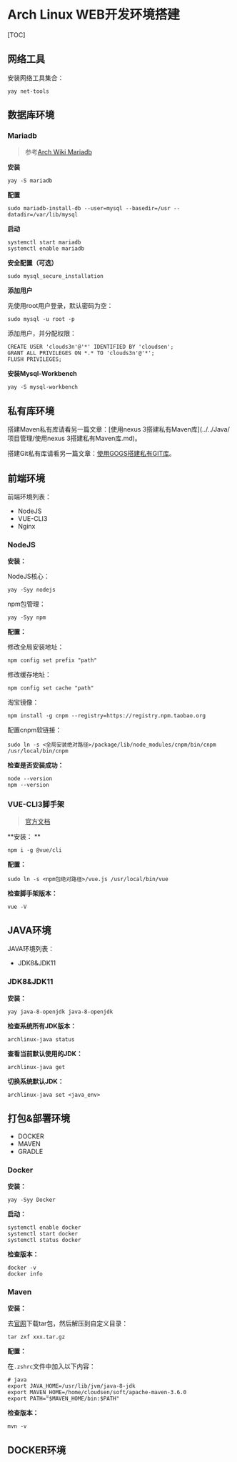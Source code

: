 # Arch Linux WEB开发环境搭建

[TOC]

## 网络工具

安装网络工具集合：  

```
yay net-tools
```



## 数据库环境

### Mariadb

> 参考[Arch Wiki Mariadb](https://wiki.archlinux.org/index.php/MariaDB#Installation)

**安装**  

```
yay -S mariadb
```

**配置**

```
sudo mariadb-install-db --user=mysql --basedir=/usr --datadir=/var/lib/mysql
```

**启动**  

```
systemctl start mariadb
systemctl enable mariadb
```

**安全配置（可选）**  

```
sudo mysql_secure_installation
```

**添加用户**  

先使用root用户登录，默认密码为空：  

```
sudo mysql -u root -p
```

添加用户，并分配权限：  

```
CREATE USER 'clouds3n'@'*' IDENTIFIED BY 'cloudsen';
GRANT ALL PRIVILEGES ON *.* TO 'clouds3n'@'*';
FLUSH PRIVILEGES;
```

**安装Mysql-Workbench**  

```
yay -S mysql-workbench
```



## 私有库环境

搭建Maven私有库请看另一篇文章：[使用nexus 3搭建私有Maven库](../../Java/项目管理/使用nexus 3搭建私有Maven库.md)。  

搭建Git私有库请看另一篇文章：[使用GOGS搭建私有GIT库](../../Java/项目管理/使用GOGS搭建私有GIT库.md)。



## 前端环境

前端环境列表：  

- NodeJS
- VUE-CLI3
- Nginx

### NodeJS

**安装：**  

NodeJS核心：  

```
yay -Syy nodejs
```

npm包管理：  

```
yay -Syy npm
```

**配置：**  

修改全局安装地址：

```
npm config set prefix "path"
```

修改缓存地址：  

```
npm config set cache "path"
```

淘宝镜像：  

```
npm install -g cnpm --registry=https://registry.npm.taobao.org
```

配置cnpm软链接：  

```
sudo ln -s <全局安装绝对路径>/package/lib/node_modules/cnpm/bin/cnpm /usr/local/bin/cnpm
```

**检查是否安装成功：**  

```
node --version
npm --version
```

###  VUE-CLI3脚手架

> [官方文档](https://cli.vuejs.org/zh/guide/#%E8%AF%A5%E7%B3%BB%E7%BB%9F%E7%9A%84%E7%BB%84%E4%BB%B6)

**安装：  **

```
npm i -g @vue/cli
```

**配置：**  

```
sudo ln -s <npm包绝对路径>/vue.js /usr/local/bin/vue
```

**检查脚手架版本：**    

```
vue -V
```



## JAVA环境

JAVA环境列表：  

- JDK8&JDK11

### JDK8&JDK11

**安装：**  

```
yay java-8-openjdk java-8-openjdk
```

**检查系统所有JDK版本：**  

```
archlinux-java status
```

**查看当前默认使用的JDK：**  

```
archlinux-java get
```

**切换系统默认JDK：**    

```
archlinux-java set <java_env>
```



## 打包&部署环境

- DOCKER
- MAVEN
- GRADLE

### Docker

**安装：**  

```
yay -Syy Docker
```

**启动：**  

```
systemctl enable docker
systemctl start docker
systemctl status docker
```

**检查版本：**  

```
docker -v
docker info
```

### Maven

**安装：**  

去[官网](https://maven.apache.org/download.cgi)下载tar包，然后解压到自定义目录：  

```
tar zxf xxx.tar.gz
```

**配置：**  

在`.zshrc`文件中加入以下内容：  

```
# java
export JAVA_HOME=/usr/lib/jvm/java-8-jdk
export MAVEN_HOME=/home/cloudsen/soft/apache-maven-3.6.0
export PATH="$MAVEN_HOME/bin:$PATH"
```

**检查版本：**  

```
mvn -v
```



## DOCKER环境

